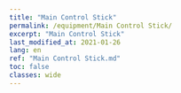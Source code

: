 ```yaml
---
title: "Main Control Stick"
permalink: /equipment/Main Control Stick/
excerpt: "Main Control Stick"
last_modified_at: 2021-01-26
lang: en
ref: "Main Control Stick.md"
toc: false
classes: wide
---
```



